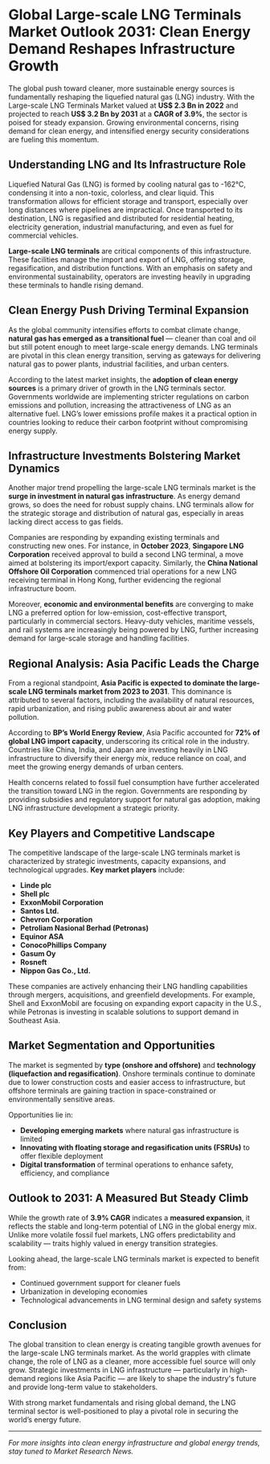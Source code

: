# Global Large-scale LNG Terminals Market Outlook 2031: Clean Energy Demand Reshapes Infrastructure Growth

The global push toward cleaner, more sustainable energy sources is fundamentally reshaping the liquefied natural gas (LNG) industry. With the Large-scale LNG Terminals Market valued at **US$ 2.3 Bn in 2022** and projected to reach **US$ 3.2 Bn by 2031** at a **CAGR of 3.9%**, the sector is poised for steady expansion. Growing environmental concerns, rising demand for clean energy, and intensified energy security considerations are fueling this momentum.

## Understanding LNG and Its Infrastructure Role

Liquefied Natural Gas (LNG) is formed by cooling natural gas to -162°C, condensing it into a non-toxic, colorless, and clear liquid. This transformation allows for efficient storage and transport, especially over long distances where pipelines are impractical. Once transported to its destination, LNG is regasified and distributed for residential heating, electricity generation, industrial manufacturing, and even as fuel for commercial vehicles.

**Large-scale LNG terminals** are critical components of this infrastructure. These facilities manage the import and export of LNG, offering storage, regasification, and distribution functions. With an emphasis on safety and environmental sustainability, operators are investing heavily in upgrading these terminals to handle rising demand.

## Clean Energy Push Driving Terminal Expansion

As the global community intensifies efforts to combat climate change, **natural gas has emerged as a transitional fuel** — cleaner than coal and oil but still potent enough to meet large-scale energy demands. LNG terminals are pivotal in this clean energy transition, serving as gateways for delivering natural gas to power plants, industrial facilities, and urban centers.

According to the latest market insights, the **adoption of clean energy sources** is a primary driver of growth in the LNG terminals sector. Governments worldwide are implementing stricter regulations on carbon emissions and pollution, increasing the attractiveness of LNG as an alternative fuel. LNG’s lower emissions profile makes it a practical option in countries looking to reduce their carbon footprint without compromising energy supply.

## Infrastructure Investments Bolstering Market Dynamics

Another major trend propelling the large-scale LNG terminals market is the **surge in investment in natural gas infrastructure**. As energy demand grows, so does the need for robust supply chains. LNG terminals allow for the strategic storage and distribution of natural gas, especially in areas lacking direct access to gas fields.

Companies are responding by expanding existing terminals and constructing new ones. For instance, in **October 2023**, **Singapore LNG Corporation** received approval to build a second LNG terminal, a move aimed at bolstering its import/export capacity. Similarly, the **China National Offshore Oil Corporation** commenced trial operations for a new LNG receiving terminal in Hong Kong, further evidencing the regional infrastructure boom.

Moreover, **economic and environmental benefits** are converging to make LNG a preferred option for low-emission, cost-effective transport, particularly in commercial sectors. Heavy-duty vehicles, maritime vessels, and rail systems are increasingly being powered by LNG, further increasing demand for large-scale storage and handling facilities.

## Regional Analysis: Asia Pacific Leads the Charge

From a regional standpoint, **Asia Pacific is expected to dominate the large-scale LNG terminals market from 2023 to 2031**. This dominance is attributed to several factors, including the availability of natural resources, rapid urbanization, and rising public awareness about air and water pollution.

According to **BP’s World Energy Review**, Asia Pacific accounted for **72% of global LNG import capacity**, underscoring its critical role in the industry. Countries like China, India, and Japan are investing heavily in LNG infrastructure to diversify their energy mix, reduce reliance on coal, and meet the growing energy demands of urban centers.

Health concerns related to fossil fuel consumption have further accelerated the transition toward LNG in the region. Governments are responding by providing subsidies and regulatory support for natural gas adoption, making LNG infrastructure development a strategic priority.

## Key Players and Competitive Landscape

The competitive landscape of the large-scale LNG terminals market is characterized by strategic investments, capacity expansions, and technological upgrades. **Key market players** include:

- **Linde plc**
- **Shell plc**
- **ExxonMobil Corporation**
- **Santos Ltd.**
- **Chevron Corporation**
- **Petroliam Nasional Berhad (Petronas)**
- **Equinor ASA**
- **ConocoPhillips Company**
- **Gasum Oy**
- **Rosneft**
- **Nippon Gas Co., Ltd.**

These companies are actively enhancing their LNG handling capabilities through mergers, acquisitions, and greenfield developments. For example, Shell and ExxonMobil are focusing on expanding export capacity in the U.S., while Petronas is investing in scalable solutions to support demand in Southeast Asia.

## Market Segmentation and Opportunities

The market is segmented by **type (onshore and offshore)** and **technology (liquefaction and regasification)**. Onshore terminals continue to dominate due to lower construction costs and easier access to infrastructure, but offshore terminals are gaining traction in space-constrained or environmentally sensitive areas.

Opportunities lie in:

- **Developing emerging markets** where natural gas infrastructure is limited
- **Innovating with floating storage and regasification units (FSRUs)** to offer flexible deployment
- **Digital transformation** of terminal operations to enhance safety, efficiency, and compliance

## Outlook to 2031: A Measured But Steady Climb

While the growth rate of **3.9% CAGR** indicates a **measured expansion**, it reflects the stable and long-term potential of LNG in the global energy mix. Unlike more volatile fossil fuel markets, LNG offers predictability and scalability — traits highly valued in energy transition strategies.

Looking ahead, the large-scale LNG terminals market is expected to benefit from:

- Continued government support for cleaner fuels
- Urbanization in developing economies
- Technological advancements in LNG terminal design and safety systems

## Conclusion

The global transition to clean energy is creating tangible growth avenues for the large-scale LNG terminals market. As the world grapples with climate change, the role of LNG as a cleaner, more accessible fuel source will only grow. Strategic investments in LNG infrastructure — particularly in high-demand regions like Asia Pacific — are likely to shape the industry's future and provide long-term value to stakeholders.

With strong market fundamentals and rising global demand, the LNG terminal sector is well-positioned to play a pivotal role in securing the world’s energy future.

---

*For more insights into clean energy infrastructure and global energy trends, stay tuned to Market Research News.*
